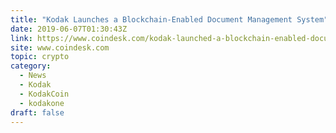 ```yaml
---
title: "Kodak Launches a Blockchain-Enabled Document Management System"
date: 2019-06-07T01:30:43Z
link: https://www.coindesk.com/kodak-launched-a-blockchain-enabled-document-management-system?utm_medium=RSS&utm_source=hune
site: www.coindesk.com
topic: crypto
category:
  - News
  - Kodak
  - KodakCoin
  - kodakone
draft: false
---
```

